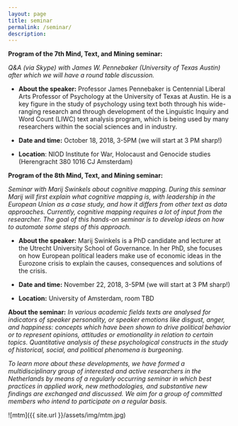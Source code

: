 ```yaml
---
layout: page
title: seminar
permalink: /seminar/
description:
---
```



**Program of the 7th Mind, Text, and Mining seminar:** 

_Q&A (via Skype) with James W. Pennebaker (University of Texas Austin) after which we will have a round table discussion._

  * **About the speaker:** Professor James Pennebaker is Centennial Liberal Arts Professor of Psychology at the University of Texas at Austin. He is a key figure in the study of psychology using text both through his wide-ranging research and through development of the Linguistic Inquiry and Word Count (LIWC) text analysis program, which is being used by many researchers within the social sciences and in industry.

  * **Date and time:** October 18, 2018, 3-5PM (we will start at 3 PM sharp!)

  * **Location**: NIOD Institute for War, Holocaust and Genocide studies (Herengracht 380 1016 CJ Amsterdam)


**Program of the 8th Mind, Text, and Mining seminar:**

_Seminar with Marij Swinkels about cognitive mapping. During this seminar Marij will first explain what cognitive mapping is, with leadership in the European Union as a case study, and how it differs from other text as data approaches. Currently, cognitive mapping requires a lot of input from the researcher. The goal of this hands-on seminar is to develop ideas on how to automate some steps of this approach._

  * **About the speaker:** Marij Swinkels is a PhD candidate and lecturer at the Utrecht University School of Governance. In her PhD, she focuses on how European political leaders make use of economic ideas in the Eurozone crisis to explain the causes, consequences and solutions of the crisis.

  * **Date and time:** November 22, 2018, 3-5PM (we will start at 3 PM sharp!)

  * **Location:** University of Amsterdam, room TBD

**About the seminar:** _In various academic fields texts are analysed for indicators of speaker personality, or speaker emotions like disgust, anger, and happiness: concepts which have been shown to drive political behavior or to represent opinions, attitudes or emotionality in relation to certain topics. Quantitative analysis of these psychological constructs in the study of historical, social, and political phenomena is burgeoning._

_To learn more about these developments, we have formed a multidisciplinary group of interested and active researchers in the Netherlands by means of a regularly occurring seminar in which best practices in applied work, new methodologies, and substantive new findings are exchanged and discussed. We aim for a group of committed members who intend to participate on a regular basis._

![mtm]({{ site.url }}/assets/img/mtm.jpg)

